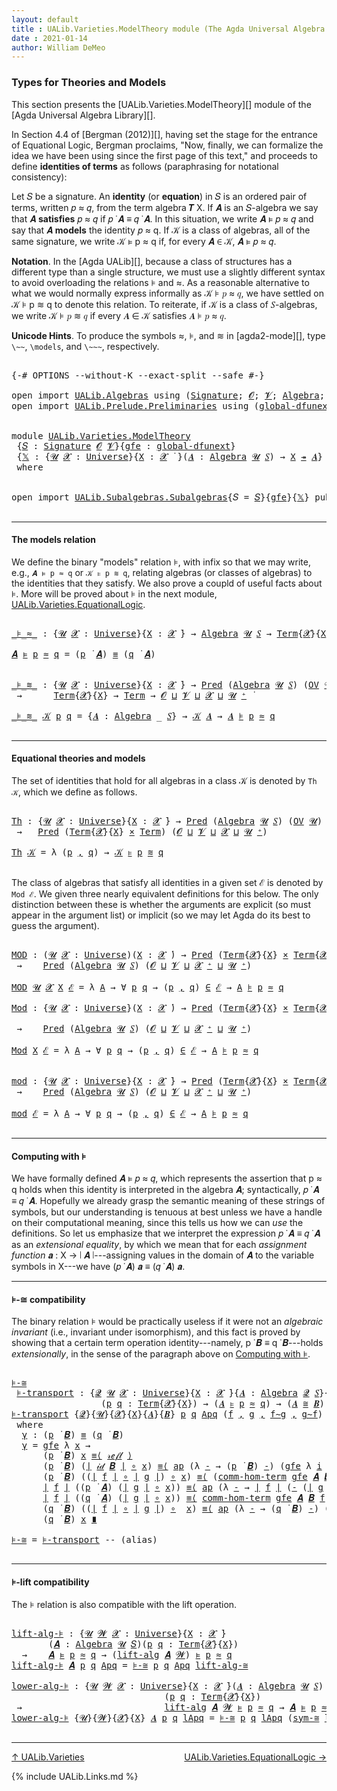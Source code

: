 ```yaml
---
layout: default
title : UALib.Varieties.ModelTheory module (The Agda Universal Algebra Library)
date : 2021-01-14
author: William DeMeo
---
```


### <a id="types-for-theories-and-models">Types for Theories and Models</a>

This section presents the [UALib.Varieties.ModelTheory][] module of the [Agda Universal Algebra Library][].

In Section 4.4 of [Bergman (2012)][], having set the stage for the entrance of Equational Logic, Bergman proclaims,  "Now, finally, we can formalize the idea we have been using since the first page of this text," and proceeds to define **identities of terms** as follows (paraphrasing for notational consistency):

  Let 𝑆 be a signature. An **identity** (or **equation**) in 𝑆 is an ordered pair of terms, written 𝑝 ≈ 𝑞,
  from the term algebra 𝑻 X. If 𝑨 is an 𝑆-algebra we say that 𝑨 **satisfies** 𝑝 ≈ 𝑞 if 𝑝 ̇ 𝑨 ≡ 𝑞 ̇ 𝑨.
  In this situation, we write 𝑨 ⊧ 𝑝 ≈ 𝑞 and say that 𝑨 **models** the identity 𝑝 ≈ q. If 𝒦 is a class of
  algebras, all of the same signature, we write 𝒦 ⊧ p ≈ q if, for every 𝑨 ∈ 𝒦, 𝑨 ⊧ 𝑝 ≈ 𝑞.

**Notation**. In the [Agda UALib][], because a class of structures has a different type than a single structure, we must use a slightly different syntax to avoid overloading the relations ⊧ and ≈. As a reasonable alternative to what we would normally express informally as 𝒦 ⊧ 𝑝 ≈ 𝑞, we have settled on 𝒦 ⊧ p ≋ q to denote this relation.  To reiterate, if 𝒦 is a class of 𝑆-algebras, we write 𝒦 ⊧ 𝑝 ≋ 𝑞 if every 𝑨 ∈ 𝒦 satisfies 𝑨 ⊧ 𝑝 ≈ 𝑞.

**Unicode Hints**. To produce the symbols ≈, ⊧, and ≋ in [agda2-mode][], type `\~~`, `\models`, and `\~~~`, respectively.

<pre class="Agda">

<a id="1629" class="Symbol">{-#</a> <a id="1633" class="Keyword">OPTIONS</a> <a id="1641" class="Pragma">--without-K</a> <a id="1653" class="Pragma">--exact-split</a> <a id="1667" class="Pragma">--safe</a> <a id="1674" class="Symbol">#-}</a>

<a id="1679" class="Keyword">open</a> <a id="1684" class="Keyword">import</a> <a id="1691" href="UALib.Algebras.html" class="Module">UALib.Algebras</a> <a id="1706" class="Keyword">using</a> <a id="1712" class="Symbol">(</a><a id="1713" href="UALib.Algebras.Signatures.html#1452" class="Function">Signature</a><a id="1722" class="Symbol">;</a> <a id="1724" href="universes.html#613" class="Generalizable">𝓞</a><a id="1725" class="Symbol">;</a> <a id="1727" href="universes.html#617" class="Generalizable">𝓥</a><a id="1728" class="Symbol">;</a> <a id="1730" href="UALib.Algebras.Algebras.html#811" class="Function">Algebra</a><a id="1737" class="Symbol">;</a> <a id="1739" href="UALib.Algebras.Algebras.html#3925" class="Function Operator">_↠_</a><a id="1742" class="Symbol">)</a>
<a id="1744" class="Keyword">open</a> <a id="1749" class="Keyword">import</a> <a id="1756" href="UALib.Prelude.Preliminaries.html" class="Module">UALib.Prelude.Preliminaries</a> <a id="1784" class="Keyword">using</a> <a id="1790" class="Symbol">(</a><a id="1791" href="MGS-Subsingleton-Theorems.html#3468" class="Function">global-dfunext</a><a id="1805" class="Symbol">;</a> <a id="1807" href="universes.html#551" class="Postulate">Universe</a><a id="1815" class="Symbol">;</a> <a id="1817" href="universes.html#758" class="Function Operator">_̇</a><a id="1819" class="Symbol">)</a>


<a id="1823" class="Keyword">module</a> <a id="1830" href="UALib.Varieties.ModelTheory.html" class="Module">UALib.Varieties.ModelTheory</a>
 <a id="1859" class="Symbol">{</a><a id="1860" href="UALib.Varieties.ModelTheory.html#1860" class="Bound">𝑆</a> <a id="1862" class="Symbol">:</a> <a id="1864" href="UALib.Algebras.Signatures.html#1452" class="Function">Signature</a> <a id="1874" href="universes.html#613" class="Generalizable">𝓞</a> <a id="1876" href="universes.html#617" class="Generalizable">𝓥</a><a id="1877" class="Symbol">}{</a><a id="1879" href="UALib.Varieties.ModelTheory.html#1879" class="Bound">gfe</a> <a id="1883" class="Symbol">:</a> <a id="1885" href="MGS-Subsingleton-Theorems.html#3468" class="Function">global-dfunext</a><a id="1899" class="Symbol">}</a>
 <a id="1902" class="Symbol">{</a><a id="1903" href="UALib.Varieties.ModelTheory.html#1903" class="Bound">𝕏</a> <a id="1905" class="Symbol">:</a> <a id="1907" class="Symbol">{</a><a id="1908" href="UALib.Varieties.ModelTheory.html#1908" class="Bound">𝓤</a> <a id="1910" href="UALib.Varieties.ModelTheory.html#1910" class="Bound">𝓧</a> <a id="1912" class="Symbol">:</a> <a id="1914" href="universes.html#551" class="Postulate">Universe</a><a id="1922" class="Symbol">}{</a><a id="1924" href="UALib.Varieties.ModelTheory.html#1924" class="Bound">X</a> <a id="1926" class="Symbol">:</a> <a id="1928" href="UALib.Varieties.ModelTheory.html#1910" class="Bound">𝓧</a> <a id="1930" href="universes.html#758" class="Function Operator">̇</a> <a id="1932" class="Symbol">}(</a><a id="1934" href="UALib.Varieties.ModelTheory.html#1934" class="Bound">𝑨</a> <a id="1936" class="Symbol">:</a> <a id="1938" href="UALib.Algebras.Algebras.html#811" class="Function">Algebra</a> <a id="1946" href="UALib.Varieties.ModelTheory.html#1908" class="Bound">𝓤</a> <a id="1948" href="UALib.Varieties.ModelTheory.html#1860" class="Bound">𝑆</a><a id="1949" class="Symbol">)</a> <a id="1951" class="Symbol">→</a> <a id="1953" href="UALib.Varieties.ModelTheory.html#1924" class="Bound">X</a> <a id="1955" href="UALib.Algebras.Algebras.html#3925" class="Function Operator">↠</a> <a id="1957" href="UALib.Varieties.ModelTheory.html#1934" class="Bound">𝑨</a><a id="1958" class="Symbol">}</a>
 <a id="1961" class="Keyword">where</a>


<a id="1969" class="Keyword">open</a> <a id="1974" class="Keyword">import</a> <a id="1981" href="UALib.Subalgebras.Subalgebras.html" class="Module">UALib.Subalgebras.Subalgebras</a><a id="2010" class="Symbol">{</a><a id="2011" class="Argument">𝑆</a> <a id="2013" class="Symbol">=</a> <a id="2015" href="UALib.Varieties.ModelTheory.html#1860" class="Bound">𝑆</a><a id="2016" class="Symbol">}{</a><a id="2018" href="UALib.Varieties.ModelTheory.html#1879" class="Bound">gfe</a><a id="2021" class="Symbol">}{</a><a id="2023" href="UALib.Varieties.ModelTheory.html#1903" class="Bound">𝕏</a><a id="2024" class="Symbol">}</a> <a id="2026" class="Keyword">public</a>

</pre>

---------------------------------------

#### <a id="the-models-relation">The models relation</a>

We define the binary "models" relation ⊧, with infix so that we may write, e.g., `𝑨 ⊧ p ≈ q` or `𝒦 ⊧ p ≋ q`, relating algebras (or classes of algebras) to the identities that they satisfy. We also prove a coupld of useful facts about ⊧.  More will be proved about ⊧ in the next module, [UALib.Varieties.EquationalLogic](UALib.Varieties.EquationalLogic.html).

<pre class="Agda">

<a id="_⊧_≈_"></a><a id="2519" href="UALib.Varieties.ModelTheory.html#2519" class="Function Operator">_⊧_≈_</a> <a id="2525" class="Symbol">:</a> <a id="2527" class="Symbol">{</a><a id="2528" href="UALib.Varieties.ModelTheory.html#2528" class="Bound">𝓤</a> <a id="2530" href="UALib.Varieties.ModelTheory.html#2530" class="Bound">𝓧</a> <a id="2532" class="Symbol">:</a> <a id="2534" href="universes.html#551" class="Postulate">Universe</a><a id="2542" class="Symbol">}{</a><a id="2544" href="UALib.Varieties.ModelTheory.html#2544" class="Bound">X</a> <a id="2546" class="Symbol">:</a> <a id="2548" href="UALib.Varieties.ModelTheory.html#2530" class="Bound">𝓧</a> <a id="2550" href="universes.html#758" class="Function Operator">̇</a><a id="2551" class="Symbol">}</a> <a id="2553" class="Symbol">→</a> <a id="2555" href="UALib.Algebras.Algebras.html#811" class="Function">Algebra</a> <a id="2563" href="UALib.Varieties.ModelTheory.html#2528" class="Bound">𝓤</a> <a id="2565" href="UALib.Varieties.ModelTheory.html#1860" class="Bound">𝑆</a> <a id="2567" class="Symbol">→</a> <a id="2569" href="UALib.Terms.Basic.html#1041" class="Datatype">Term</a><a id="2573" class="Symbol">{</a><a id="2574" href="UALib.Varieties.ModelTheory.html#2530" class="Bound">𝓧</a><a id="2575" class="Symbol">}{</a><a id="2577" href="UALib.Varieties.ModelTheory.html#2544" class="Bound">X</a><a id="2578" class="Symbol">}</a> <a id="2580" class="Symbol">→</a> <a id="2582" href="UALib.Terms.Basic.html#1041" class="Datatype">Term</a> <a id="2587" class="Symbol">→</a> <a id="2589" href="UALib.Varieties.ModelTheory.html#2528" class="Bound">𝓤</a> <a id="2591" href="Agda.Primitive.html#636" class="Function Operator">⊔</a> <a id="2593" href="UALib.Varieties.ModelTheory.html#2530" class="Bound">𝓧</a> <a id="2595" href="universes.html#758" class="Function Operator">̇</a>

<a id="2598" href="UALib.Varieties.ModelTheory.html#2598" class="Bound">𝑨</a> <a id="2600" href="UALib.Varieties.ModelTheory.html#2519" class="Function Operator">⊧</a> <a id="2602" href="UALib.Varieties.ModelTheory.html#2602" class="Bound">p</a> <a id="2604" href="UALib.Varieties.ModelTheory.html#2519" class="Function Operator">≈</a> <a id="2606" href="UALib.Varieties.ModelTheory.html#2606" class="Bound">q</a> <a id="2608" class="Symbol">=</a> <a id="2610" class="Symbol">(</a><a id="2611" href="UALib.Varieties.ModelTheory.html#2602" class="Bound">p</a> <a id="2613" href="UALib.Terms.Operations.html#1383" class="Function Operator">̇</a> <a id="2615" href="UALib.Varieties.ModelTheory.html#2598" class="Bound">𝑨</a><a id="2616" class="Symbol">)</a> <a id="2618" href="UALib.Prelude.Preliminaries.html#5654" class="Datatype Operator">≡</a> <a id="2620" class="Symbol">(</a><a id="2621" href="UALib.Varieties.ModelTheory.html#2606" class="Bound">q</a> <a id="2623" href="UALib.Terms.Operations.html#1383" class="Function Operator">̇</a> <a id="2625" href="UALib.Varieties.ModelTheory.html#2598" class="Bound">𝑨</a><a id="2626" class="Symbol">)</a>


<a id="_⊧_≋_"></a><a id="2630" href="UALib.Varieties.ModelTheory.html#2630" class="Function Operator">_⊧_≋_</a> <a id="2636" class="Symbol">:</a> <a id="2638" class="Symbol">{</a><a id="2639" href="UALib.Varieties.ModelTheory.html#2639" class="Bound">𝓤</a> <a id="2641" href="UALib.Varieties.ModelTheory.html#2641" class="Bound">𝓧</a> <a id="2643" class="Symbol">:</a> <a id="2645" href="universes.html#551" class="Postulate">Universe</a><a id="2653" class="Symbol">}{</a><a id="2655" href="UALib.Varieties.ModelTheory.html#2655" class="Bound">X</a> <a id="2657" class="Symbol">:</a> <a id="2659" href="UALib.Varieties.ModelTheory.html#2641" class="Bound">𝓧</a> <a id="2661" href="universes.html#758" class="Function Operator">̇</a><a id="2662" class="Symbol">}</a> <a id="2664" class="Symbol">→</a> <a id="2666" href="UALib.Relations.Unary.html#1066" class="Function">Pred</a> <a id="2671" class="Symbol">(</a><a id="2672" href="UALib.Algebras.Algebras.html#811" class="Function">Algebra</a> <a id="2680" href="UALib.Varieties.ModelTheory.html#2639" class="Bound">𝓤</a> <a id="2682" href="UALib.Varieties.ModelTheory.html#1860" class="Bound">𝑆</a><a id="2683" class="Symbol">)</a> <a id="2685" class="Symbol">(</a><a id="2686" href="UALib.Subalgebras.Subalgebras.html#2273" class="Function">OV</a> <a id="2689" href="UALib.Varieties.ModelTheory.html#2639" class="Bound">𝓤</a><a id="2690" class="Symbol">)</a>
 <a id="2693" class="Symbol">→</a>      <a id="2700" href="UALib.Terms.Basic.html#1041" class="Datatype">Term</a><a id="2704" class="Symbol">{</a><a id="2705" href="UALib.Varieties.ModelTheory.html#2641" class="Bound">𝓧</a><a id="2706" class="Symbol">}{</a><a id="2708" href="UALib.Varieties.ModelTheory.html#2655" class="Bound">X</a><a id="2709" class="Symbol">}</a> <a id="2711" class="Symbol">→</a> <a id="2713" href="UALib.Terms.Basic.html#1041" class="Datatype">Term</a> <a id="2718" class="Symbol">→</a> <a id="2720" href="UALib.Varieties.ModelTheory.html#1874" class="Bound">𝓞</a> <a id="2722" href="Agda.Primitive.html#636" class="Function Operator">⊔</a> <a id="2724" href="UALib.Varieties.ModelTheory.html#1876" class="Bound">𝓥</a> <a id="2726" href="Agda.Primitive.html#636" class="Function Operator">⊔</a> <a id="2728" href="UALib.Varieties.ModelTheory.html#2641" class="Bound">𝓧</a> <a id="2730" href="Agda.Primitive.html#636" class="Function Operator">⊔</a> <a id="2732" href="UALib.Varieties.ModelTheory.html#2639" class="Bound">𝓤</a> <a id="2734" href="universes.html#527" class="Function Operator">⁺</a> <a id="2736" href="universes.html#758" class="Function Operator">̇</a>

<a id="2739" href="UALib.Varieties.ModelTheory.html#2630" class="Function Operator">_⊧_≋_</a> <a id="2745" href="UALib.Varieties.ModelTheory.html#2745" class="Bound">𝒦</a> <a id="2747" href="UALib.Varieties.ModelTheory.html#2747" class="Bound">p</a> <a id="2749" href="UALib.Varieties.ModelTheory.html#2749" class="Bound">q</a> <a id="2751" class="Symbol">=</a> <a id="2753" class="Symbol">{</a><a id="2754" href="UALib.Varieties.ModelTheory.html#2754" class="Bound">𝑨</a> <a id="2756" class="Symbol">:</a> <a id="2758" href="UALib.Algebras.Algebras.html#811" class="Function">Algebra</a> <a id="2766" class="Symbol">_</a> <a id="2768" href="UALib.Varieties.ModelTheory.html#1860" class="Bound">𝑆</a><a id="2769" class="Symbol">}</a> <a id="2771" class="Symbol">→</a> <a id="2773" href="UALib.Varieties.ModelTheory.html#2745" class="Bound">𝒦</a> <a id="2775" href="UALib.Varieties.ModelTheory.html#2754" class="Bound">𝑨</a> <a id="2777" class="Symbol">→</a> <a id="2779" href="UALib.Varieties.ModelTheory.html#2754" class="Bound">𝑨</a> <a id="2781" href="UALib.Varieties.ModelTheory.html#2519" class="Function Operator">⊧</a> <a id="2783" href="UALib.Varieties.ModelTheory.html#2747" class="Bound">p</a> <a id="2785" href="UALib.Varieties.ModelTheory.html#2519" class="Function Operator">≈</a> <a id="2787" href="UALib.Varieties.ModelTheory.html#2749" class="Bound">q</a>

</pre>

-------------------------------------------

#### <a id="equational-theories-and-classes">Equational theories and models</a>

The set of identities that hold for all algebras in a class 𝒦 is denoted by `Th 𝒦`, which we define as follows.

<pre class="Agda">

<a id="Th"></a><a id="3055" href="UALib.Varieties.ModelTheory.html#3055" class="Function">Th</a> <a id="3058" class="Symbol">:</a> <a id="3060" class="Symbol">{</a><a id="3061" href="UALib.Varieties.ModelTheory.html#3061" class="Bound">𝓤</a> <a id="3063" href="UALib.Varieties.ModelTheory.html#3063" class="Bound">𝓧</a> <a id="3065" class="Symbol">:</a> <a id="3067" href="universes.html#551" class="Postulate">Universe</a><a id="3075" class="Symbol">}{</a><a id="3077" href="UALib.Varieties.ModelTheory.html#3077" class="Bound">X</a> <a id="3079" class="Symbol">:</a> <a id="3081" href="UALib.Varieties.ModelTheory.html#3063" class="Bound">𝓧</a> <a id="3083" href="universes.html#758" class="Function Operator">̇</a><a id="3084" class="Symbol">}</a> <a id="3086" class="Symbol">→</a> <a id="3088" href="UALib.Relations.Unary.html#1066" class="Function">Pred</a> <a id="3093" class="Symbol">(</a><a id="3094" href="UALib.Algebras.Algebras.html#811" class="Function">Algebra</a> <a id="3102" href="UALib.Varieties.ModelTheory.html#3061" class="Bound">𝓤</a> <a id="3104" href="UALib.Varieties.ModelTheory.html#1860" class="Bound">𝑆</a><a id="3105" class="Symbol">)</a> <a id="3107" class="Symbol">(</a><a id="3108" href="UALib.Subalgebras.Subalgebras.html#2273" class="Function">OV</a> <a id="3111" href="UALib.Varieties.ModelTheory.html#3061" class="Bound">𝓤</a><a id="3112" class="Symbol">)</a>
 <a id="3115" class="Symbol">→</a>   <a id="3119" href="UALib.Relations.Unary.html#1066" class="Function">Pred</a> <a id="3124" class="Symbol">(</a><a id="3125" href="UALib.Terms.Basic.html#1041" class="Datatype">Term</a><a id="3129" class="Symbol">{</a><a id="3130" href="UALib.Varieties.ModelTheory.html#3063" class="Bound">𝓧</a><a id="3131" class="Symbol">}{</a><a id="3133" href="UALib.Varieties.ModelTheory.html#3077" class="Bound">X</a><a id="3134" class="Symbol">}</a> <a id="3136" href="MGS-MLTT.html#3515" class="Function Operator">×</a> <a id="3138" href="UALib.Terms.Basic.html#1041" class="Datatype">Term</a><a id="3142" class="Symbol">)</a> <a id="3144" class="Symbol">(</a><a id="3145" href="UALib.Varieties.ModelTheory.html#1874" class="Bound">𝓞</a> <a id="3147" href="Agda.Primitive.html#636" class="Function Operator">⊔</a> <a id="3149" href="UALib.Varieties.ModelTheory.html#1876" class="Bound">𝓥</a> <a id="3151" href="Agda.Primitive.html#636" class="Function Operator">⊔</a> <a id="3153" href="UALib.Varieties.ModelTheory.html#3063" class="Bound">𝓧</a> <a id="3155" href="Agda.Primitive.html#636" class="Function Operator">⊔</a> <a id="3157" href="UALib.Varieties.ModelTheory.html#3061" class="Bound">𝓤</a> <a id="3159" href="universes.html#527" class="Function Operator">⁺</a><a id="3160" class="Symbol">)</a>

<a id="3163" href="UALib.Varieties.ModelTheory.html#3055" class="Function">Th</a> <a id="3166" href="UALib.Varieties.ModelTheory.html#3166" class="Bound">𝒦</a> <a id="3168" class="Symbol">=</a> <a id="3170" class="Symbol">λ</a> <a id="3172" class="Symbol">(</a><a id="3173" href="UALib.Varieties.ModelTheory.html#3173" class="Bound">p</a> <a id="3175" href="UALib.Prelude.Preliminaries.html#5763" class="InductiveConstructor Operator">,</a> <a id="3177" href="UALib.Varieties.ModelTheory.html#3177" class="Bound">q</a><a id="3178" class="Symbol">)</a> <a id="3180" class="Symbol">→</a> <a id="3182" href="UALib.Varieties.ModelTheory.html#3166" class="Bound">𝒦</a> <a id="3184" href="UALib.Varieties.ModelTheory.html#2630" class="Function Operator">⊧</a> <a id="3186" href="UALib.Varieties.ModelTheory.html#3173" class="Bound">p</a> <a id="3188" href="UALib.Varieties.ModelTheory.html#2630" class="Function Operator">≋</a> <a id="3190" href="UALib.Varieties.ModelTheory.html#3177" class="Bound">q</a>

</pre>

The class of algebras that satisfy all identities in a given set ℰ is denoted by `Mod ℰ`.  We given three nearly equivalent definitions for this below.  The only distinction between these is whether the arguments are explicit (so must appear in the argument list) or implicit (so we may let Agda do its best to guess the argument).

<pre class="Agda">

<a id="MOD"></a><a id="3552" href="UALib.Varieties.ModelTheory.html#3552" class="Function">MOD</a> <a id="3556" class="Symbol">:</a> <a id="3558" class="Symbol">(</a><a id="3559" href="UALib.Varieties.ModelTheory.html#3559" class="Bound">𝓤</a> <a id="3561" href="UALib.Varieties.ModelTheory.html#3561" class="Bound">𝓧</a> <a id="3563" class="Symbol">:</a> <a id="3565" href="universes.html#551" class="Postulate">Universe</a><a id="3573" class="Symbol">)(</a><a id="3575" href="UALib.Varieties.ModelTheory.html#3575" class="Bound">X</a> <a id="3577" class="Symbol">:</a> <a id="3579" href="UALib.Varieties.ModelTheory.html#3561" class="Bound">𝓧</a> <a id="3581" href="universes.html#758" class="Function Operator">̇</a><a id="3582" class="Symbol">)</a> <a id="3584" class="Symbol">→</a> <a id="3586" href="UALib.Relations.Unary.html#1066" class="Function">Pred</a> <a id="3591" class="Symbol">(</a><a id="3592" href="UALib.Terms.Basic.html#1041" class="Datatype">Term</a><a id="3596" class="Symbol">{</a><a id="3597" href="UALib.Varieties.ModelTheory.html#3561" class="Bound">𝓧</a><a id="3598" class="Symbol">}{</a><a id="3600" href="UALib.Varieties.ModelTheory.html#3575" class="Bound">X</a><a id="3601" class="Symbol">}</a> <a id="3603" href="MGS-MLTT.html#3515" class="Function Operator">×</a> <a id="3605" href="UALib.Terms.Basic.html#1041" class="Datatype">Term</a><a id="3609" class="Symbol">{</a><a id="3610" href="UALib.Varieties.ModelTheory.html#3561" class="Bound">𝓧</a><a id="3611" class="Symbol">}{</a><a id="3613" href="UALib.Varieties.ModelTheory.html#3575" class="Bound">X</a><a id="3614" class="Symbol">})</a> <a id="3617" class="Symbol">(</a><a id="3618" href="UALib.Varieties.ModelTheory.html#1874" class="Bound">𝓞</a> <a id="3620" href="Agda.Primitive.html#636" class="Function Operator">⊔</a> <a id="3622" href="UALib.Varieties.ModelTheory.html#1876" class="Bound">𝓥</a> <a id="3624" href="Agda.Primitive.html#636" class="Function Operator">⊔</a> <a id="3626" href="UALib.Varieties.ModelTheory.html#3561" class="Bound">𝓧</a> <a id="3628" href="Agda.Primitive.html#636" class="Function Operator">⊔</a> <a id="3630" href="UALib.Varieties.ModelTheory.html#3559" class="Bound">𝓤</a> <a id="3632" href="universes.html#527" class="Function Operator">⁺</a><a id="3633" class="Symbol">)</a>
 <a id="3636" class="Symbol">→</a>    <a id="3641" href="UALib.Relations.Unary.html#1066" class="Function">Pred</a> <a id="3646" class="Symbol">(</a><a id="3647" href="UALib.Algebras.Algebras.html#811" class="Function">Algebra</a> <a id="3655" href="UALib.Varieties.ModelTheory.html#3559" class="Bound">𝓤</a> <a id="3657" href="UALib.Varieties.ModelTheory.html#1860" class="Bound">𝑆</a><a id="3658" class="Symbol">)</a> <a id="3660" class="Symbol">(</a><a id="3661" href="UALib.Varieties.ModelTheory.html#1874" class="Bound">𝓞</a> <a id="3663" href="Agda.Primitive.html#636" class="Function Operator">⊔</a> <a id="3665" href="UALib.Varieties.ModelTheory.html#1876" class="Bound">𝓥</a> <a id="3667" href="Agda.Primitive.html#636" class="Function Operator">⊔</a> <a id="3669" href="UALib.Varieties.ModelTheory.html#3561" class="Bound">𝓧</a> <a id="3671" href="universes.html#527" class="Function Operator">⁺</a> <a id="3673" href="Agda.Primitive.html#636" class="Function Operator">⊔</a> <a id="3675" href="UALib.Varieties.ModelTheory.html#3559" class="Bound">𝓤</a> <a id="3677" href="universes.html#527" class="Function Operator">⁺</a><a id="3678" class="Symbol">)</a>

<a id="3681" href="UALib.Varieties.ModelTheory.html#3552" class="Function">MOD</a> <a id="3685" href="UALib.Varieties.ModelTheory.html#3685" class="Bound">𝓤</a> <a id="3687" href="UALib.Varieties.ModelTheory.html#3687" class="Bound">𝓧</a> <a id="3689" href="UALib.Varieties.ModelTheory.html#3689" class="Bound">X</a> <a id="3691" href="UALib.Varieties.ModelTheory.html#3691" class="Bound">ℰ</a> <a id="3693" class="Symbol">=</a> <a id="3695" class="Symbol">λ</a> <a id="3697" href="UALib.Varieties.ModelTheory.html#3697" class="Bound">A</a> <a id="3699" class="Symbol">→</a> <a id="3701" class="Symbol">∀</a> <a id="3703" href="UALib.Varieties.ModelTheory.html#3703" class="Bound">p</a> <a id="3705" href="UALib.Varieties.ModelTheory.html#3705" class="Bound">q</a> <a id="3707" class="Symbol">→</a> <a id="3709" class="Symbol">(</a><a id="3710" href="UALib.Varieties.ModelTheory.html#3703" class="Bound">p</a> <a id="3712" href="UALib.Prelude.Preliminaries.html#5763" class="InductiveConstructor Operator">,</a> <a id="3714" href="UALib.Varieties.ModelTheory.html#3705" class="Bound">q</a><a id="3715" class="Symbol">)</a> <a id="3717" href="UALib.Relations.Unary.html#2667" class="Function Operator">∈</a> <a id="3719" href="UALib.Varieties.ModelTheory.html#3691" class="Bound">ℰ</a> <a id="3721" class="Symbol">→</a> <a id="3723" href="UALib.Varieties.ModelTheory.html#3697" class="Bound">A</a> <a id="3725" href="UALib.Varieties.ModelTheory.html#2519" class="Function Operator">⊧</a> <a id="3727" href="UALib.Varieties.ModelTheory.html#3703" class="Bound">p</a> <a id="3729" href="UALib.Varieties.ModelTheory.html#2519" class="Function Operator">≈</a> <a id="3731" href="UALib.Varieties.ModelTheory.html#3705" class="Bound">q</a>

<a id="Mod"></a><a id="3734" href="UALib.Varieties.ModelTheory.html#3734" class="Function">Mod</a> <a id="3738" class="Symbol">:</a> <a id="3740" class="Symbol">{</a><a id="3741" href="UALib.Varieties.ModelTheory.html#3741" class="Bound">𝓤</a> <a id="3743" href="UALib.Varieties.ModelTheory.html#3743" class="Bound">𝓧</a> <a id="3745" class="Symbol">:</a> <a id="3747" href="universes.html#551" class="Postulate">Universe</a><a id="3755" class="Symbol">}(</a><a id="3757" href="UALib.Varieties.ModelTheory.html#3757" class="Bound">X</a> <a id="3759" class="Symbol">:</a> <a id="3761" href="UALib.Varieties.ModelTheory.html#3743" class="Bound">𝓧</a> <a id="3763" href="universes.html#758" class="Function Operator">̇</a><a id="3764" class="Symbol">)</a> <a id="3766" class="Symbol">→</a> <a id="3768" href="UALib.Relations.Unary.html#1066" class="Function">Pred</a> <a id="3773" class="Symbol">(</a><a id="3774" href="UALib.Terms.Basic.html#1041" class="Datatype">Term</a><a id="3778" class="Symbol">{</a><a id="3779" href="UALib.Varieties.ModelTheory.html#3743" class="Bound">𝓧</a><a id="3780" class="Symbol">}{</a><a id="3782" href="UALib.Varieties.ModelTheory.html#3757" class="Bound">X</a><a id="3783" class="Symbol">}</a> <a id="3785" href="MGS-MLTT.html#3515" class="Function Operator">×</a> <a id="3787" href="UALib.Terms.Basic.html#1041" class="Datatype">Term</a><a id="3791" class="Symbol">{</a><a id="3792" href="UALib.Varieties.ModelTheory.html#3743" class="Bound">𝓧</a><a id="3793" class="Symbol">}{</a><a id="3795" href="UALib.Varieties.ModelTheory.html#3757" class="Bound">X</a><a id="3796" class="Symbol">})</a> <a id="3799" class="Symbol">(</a><a id="3800" href="UALib.Varieties.ModelTheory.html#1874" class="Bound">𝓞</a> <a id="3802" href="Agda.Primitive.html#636" class="Function Operator">⊔</a> <a id="3804" href="UALib.Varieties.ModelTheory.html#1876" class="Bound">𝓥</a> <a id="3806" href="Agda.Primitive.html#636" class="Function Operator">⊔</a> <a id="3808" href="UALib.Varieties.ModelTheory.html#3743" class="Bound">𝓧</a> <a id="3810" href="Agda.Primitive.html#636" class="Function Operator">⊔</a> <a id="3812" href="UALib.Varieties.ModelTheory.html#3741" class="Bound">𝓤</a> <a id="3814" href="universes.html#527" class="Function Operator">⁺</a><a id="3815" class="Symbol">)</a>

 <a id="3819" class="Symbol">→</a>    <a id="3824" href="UALib.Relations.Unary.html#1066" class="Function">Pred</a> <a id="3829" class="Symbol">(</a><a id="3830" href="UALib.Algebras.Algebras.html#811" class="Function">Algebra</a> <a id="3838" href="UALib.Varieties.ModelTheory.html#3741" class="Bound">𝓤</a> <a id="3840" href="UALib.Varieties.ModelTheory.html#1860" class="Bound">𝑆</a><a id="3841" class="Symbol">)</a> <a id="3843" class="Symbol">(</a><a id="3844" href="UALib.Varieties.ModelTheory.html#1874" class="Bound">𝓞</a> <a id="3846" href="Agda.Primitive.html#636" class="Function Operator">⊔</a> <a id="3848" href="UALib.Varieties.ModelTheory.html#1876" class="Bound">𝓥</a> <a id="3850" href="Agda.Primitive.html#636" class="Function Operator">⊔</a> <a id="3852" href="UALib.Varieties.ModelTheory.html#3743" class="Bound">𝓧</a> <a id="3854" href="universes.html#527" class="Function Operator">⁺</a> <a id="3856" href="Agda.Primitive.html#636" class="Function Operator">⊔</a> <a id="3858" href="UALib.Varieties.ModelTheory.html#3741" class="Bound">𝓤</a> <a id="3860" href="universes.html#527" class="Function Operator">⁺</a><a id="3861" class="Symbol">)</a>

<a id="3864" href="UALib.Varieties.ModelTheory.html#3734" class="Function">Mod</a> <a id="3868" href="UALib.Varieties.ModelTheory.html#3868" class="Bound">X</a> <a id="3870" href="UALib.Varieties.ModelTheory.html#3870" class="Bound">ℰ</a> <a id="3872" class="Symbol">=</a> <a id="3874" class="Symbol">λ</a> <a id="3876" href="UALib.Varieties.ModelTheory.html#3876" class="Bound">A</a> <a id="3878" class="Symbol">→</a> <a id="3880" class="Symbol">∀</a> <a id="3882" href="UALib.Varieties.ModelTheory.html#3882" class="Bound">p</a> <a id="3884" href="UALib.Varieties.ModelTheory.html#3884" class="Bound">q</a> <a id="3886" class="Symbol">→</a> <a id="3888" class="Symbol">(</a><a id="3889" href="UALib.Varieties.ModelTheory.html#3882" class="Bound">p</a> <a id="3891" href="UALib.Prelude.Preliminaries.html#5763" class="InductiveConstructor Operator">,</a> <a id="3893" href="UALib.Varieties.ModelTheory.html#3884" class="Bound">q</a><a id="3894" class="Symbol">)</a> <a id="3896" href="UALib.Relations.Unary.html#2667" class="Function Operator">∈</a> <a id="3898" href="UALib.Varieties.ModelTheory.html#3870" class="Bound">ℰ</a> <a id="3900" class="Symbol">→</a> <a id="3902" href="UALib.Varieties.ModelTheory.html#3876" class="Bound">A</a> <a id="3904" href="UALib.Varieties.ModelTheory.html#2519" class="Function Operator">⊧</a> <a id="3906" href="UALib.Varieties.ModelTheory.html#3882" class="Bound">p</a> <a id="3908" href="UALib.Varieties.ModelTheory.html#2519" class="Function Operator">≈</a> <a id="3910" href="UALib.Varieties.ModelTheory.html#3884" class="Bound">q</a>


<a id="mod"></a><a id="3914" href="UALib.Varieties.ModelTheory.html#3914" class="Function">mod</a> <a id="3918" class="Symbol">:</a> <a id="3920" class="Symbol">{</a><a id="3921" href="UALib.Varieties.ModelTheory.html#3921" class="Bound">𝓤</a> <a id="3923" href="UALib.Varieties.ModelTheory.html#3923" class="Bound">𝓧</a> <a id="3925" class="Symbol">:</a> <a id="3927" href="universes.html#551" class="Postulate">Universe</a><a id="3935" class="Symbol">}{</a><a id="3937" href="UALib.Varieties.ModelTheory.html#3937" class="Bound">X</a> <a id="3939" class="Symbol">:</a> <a id="3941" href="UALib.Varieties.ModelTheory.html#3923" class="Bound">𝓧</a> <a id="3943" href="universes.html#758" class="Function Operator">̇</a><a id="3944" class="Symbol">}</a> <a id="3946" class="Symbol">→</a> <a id="3948" href="UALib.Relations.Unary.html#1066" class="Function">Pred</a> <a id="3953" class="Symbol">(</a><a id="3954" href="UALib.Terms.Basic.html#1041" class="Datatype">Term</a><a id="3958" class="Symbol">{</a><a id="3959" href="UALib.Varieties.ModelTheory.html#3923" class="Bound">𝓧</a><a id="3960" class="Symbol">}{</a><a id="3962" href="UALib.Varieties.ModelTheory.html#3937" class="Bound">X</a><a id="3963" class="Symbol">}</a> <a id="3965" href="MGS-MLTT.html#3515" class="Function Operator">×</a> <a id="3967" href="UALib.Terms.Basic.html#1041" class="Datatype">Term</a><a id="3971" class="Symbol">{</a><a id="3972" href="UALib.Varieties.ModelTheory.html#3923" class="Bound">𝓧</a><a id="3973" class="Symbol">}{</a><a id="3975" href="UALib.Varieties.ModelTheory.html#3937" class="Bound">X</a><a id="3976" class="Symbol">})</a> <a id="3979" class="Symbol">(</a><a id="3980" href="UALib.Varieties.ModelTheory.html#1874" class="Bound">𝓞</a> <a id="3982" href="Agda.Primitive.html#636" class="Function Operator">⊔</a> <a id="3984" href="UALib.Varieties.ModelTheory.html#1876" class="Bound">𝓥</a> <a id="3986" href="Agda.Primitive.html#636" class="Function Operator">⊔</a> <a id="3988" href="UALib.Varieties.ModelTheory.html#3923" class="Bound">𝓧</a> <a id="3990" href="Agda.Primitive.html#636" class="Function Operator">⊔</a> <a id="3992" href="UALib.Varieties.ModelTheory.html#3921" class="Bound">𝓤</a> <a id="3994" href="universes.html#527" class="Function Operator">⁺</a><a id="3995" class="Symbol">)</a>
 <a id="3998" class="Symbol">→</a>    <a id="4003" href="UALib.Relations.Unary.html#1066" class="Function">Pred</a> <a id="4008" class="Symbol">(</a><a id="4009" href="UALib.Algebras.Algebras.html#811" class="Function">Algebra</a> <a id="4017" href="UALib.Varieties.ModelTheory.html#3921" class="Bound">𝓤</a> <a id="4019" href="UALib.Varieties.ModelTheory.html#1860" class="Bound">𝑆</a><a id="4020" class="Symbol">)</a> <a id="4022" class="Symbol">(</a><a id="4023" href="UALib.Varieties.ModelTheory.html#1874" class="Bound">𝓞</a> <a id="4025" href="Agda.Primitive.html#636" class="Function Operator">⊔</a> <a id="4027" href="UALib.Varieties.ModelTheory.html#1876" class="Bound">𝓥</a> <a id="4029" href="Agda.Primitive.html#636" class="Function Operator">⊔</a> <a id="4031" href="UALib.Varieties.ModelTheory.html#3923" class="Bound">𝓧</a> <a id="4033" href="universes.html#527" class="Function Operator">⁺</a> <a id="4035" href="Agda.Primitive.html#636" class="Function Operator">⊔</a> <a id="4037" href="UALib.Varieties.ModelTheory.html#3921" class="Bound">𝓤</a> <a id="4039" href="universes.html#527" class="Function Operator">⁺</a><a id="4040" class="Symbol">)</a>

<a id="4043" href="UALib.Varieties.ModelTheory.html#3914" class="Function">mod</a> <a id="4047" href="UALib.Varieties.ModelTheory.html#4047" class="Bound">ℰ</a> <a id="4049" class="Symbol">=</a> <a id="4051" class="Symbol">λ</a> <a id="4053" href="UALib.Varieties.ModelTheory.html#4053" class="Bound">A</a> <a id="4055" class="Symbol">→</a> <a id="4057" class="Symbol">∀</a> <a id="4059" href="UALib.Varieties.ModelTheory.html#4059" class="Bound">p</a> <a id="4061" href="UALib.Varieties.ModelTheory.html#4061" class="Bound">q</a> <a id="4063" class="Symbol">→</a> <a id="4065" class="Symbol">(</a><a id="4066" href="UALib.Varieties.ModelTheory.html#4059" class="Bound">p</a> <a id="4068" href="UALib.Prelude.Preliminaries.html#5763" class="InductiveConstructor Operator">,</a> <a id="4070" href="UALib.Varieties.ModelTheory.html#4061" class="Bound">q</a><a id="4071" class="Symbol">)</a> <a id="4073" href="UALib.Relations.Unary.html#2667" class="Function Operator">∈</a> <a id="4075" href="UALib.Varieties.ModelTheory.html#4047" class="Bound">ℰ</a> <a id="4077" class="Symbol">→</a> <a id="4079" href="UALib.Varieties.ModelTheory.html#4053" class="Bound">A</a> <a id="4081" href="UALib.Varieties.ModelTheory.html#2519" class="Function Operator">⊧</a> <a id="4083" href="UALib.Varieties.ModelTheory.html#4059" class="Bound">p</a> <a id="4085" href="UALib.Varieties.ModelTheory.html#2519" class="Function Operator">≈</a> <a id="4087" href="UALib.Varieties.ModelTheory.html#4061" class="Bound">q</a>

</pre>

------------------------------------------

#### <a id="computing-with-⊧">Computing with ⊧</a>

We have formally defined 𝑨 ⊧ 𝑝 ≈ 𝑞, which represents the assertion that p ≈ q holds when this identity is interpreted in the algebra 𝑨; syntactically, 𝑝 ̇ 𝑨 ≡ 𝑞 ̇ 𝑨.  Hopefully we already grasp the semantic meaning of these strings of symbols, but our understanding is tenuous at best unless we have a handle on their computational meaning, since this tells us how we can *use* the definitions. So let us emphasize that we interpret the expression 𝑝 ̇ 𝑨 ≡ 𝑞 ̇ 𝑨 as an *extensional equality*, by which we mean that for each *assignment function* 𝒂 : X → ∣ 𝑨 ∣---assigning values in the domain of 𝑨 to the variable symbols in X---we have (𝑝 ̇ 𝑨) 𝒂 ≡ (𝑞 ̇ 𝑨) 𝒂.

-------------------------------------

#### <a id="⊧-≅ compatibility">⊧-≅ compatibility</a>

The binary relation ⊧ would be practically useless if it were not an *algebraic invariant* (i.e., invariant under isomorphism), and this fact is proved by showing that a certain term operation identity---namely, p ̇ 𝑩 ≡ q ̇ 𝑩---holds *extensionally*, in the sense of the paragraph above on [Computing with ⊧](UALib.Varieties.Modeltheory.html#computing-with-⊧).

<pre class="Agda">

<a id="⊧-≅"></a><a id="5327" href="UALib.Varieties.ModelTheory.html#5327" class="Function">⊧-≅</a>
 <a id="⊧-transport"></a><a id="5332" href="UALib.Varieties.ModelTheory.html#5332" class="Function">⊧-transport</a> <a id="5344" class="Symbol">:</a> <a id="5346" class="Symbol">{</a><a id="5347" href="UALib.Varieties.ModelTheory.html#5347" class="Bound">𝓠</a> <a id="5349" href="UALib.Varieties.ModelTheory.html#5349" class="Bound">𝓤</a> <a id="5351" href="UALib.Varieties.ModelTheory.html#5351" class="Bound">𝓧</a> <a id="5353" class="Symbol">:</a> <a id="5355" href="universes.html#551" class="Postulate">Universe</a><a id="5363" class="Symbol">}{</a><a id="5365" href="UALib.Varieties.ModelTheory.html#5365" class="Bound">X</a> <a id="5367" class="Symbol">:</a> <a id="5369" href="UALib.Varieties.ModelTheory.html#5351" class="Bound">𝓧</a> <a id="5371" href="universes.html#758" class="Function Operator">̇</a><a id="5372" class="Symbol">}{</a><a id="5374" href="UALib.Varieties.ModelTheory.html#5374" class="Bound">𝑨</a> <a id="5376" class="Symbol">:</a> <a id="5378" href="UALib.Algebras.Algebras.html#811" class="Function">Algebra</a> <a id="5386" href="UALib.Varieties.ModelTheory.html#5347" class="Bound">𝓠</a> <a id="5388" href="UALib.Varieties.ModelTheory.html#1860" class="Bound">𝑆</a><a id="5389" class="Symbol">}{</a><a id="5391" href="UALib.Varieties.ModelTheory.html#5391" class="Bound">𝑩</a> <a id="5393" class="Symbol">:</a> <a id="5395" href="UALib.Algebras.Algebras.html#811" class="Function">Algebra</a> <a id="5403" href="UALib.Varieties.ModelTheory.html#5349" class="Bound">𝓤</a> <a id="5405" href="UALib.Varieties.ModelTheory.html#1860" class="Bound">𝑆</a><a id="5406" class="Symbol">}</a>
                 <a id="5425" class="Symbol">(</a><a id="5426" href="UALib.Varieties.ModelTheory.html#5426" class="Bound">p</a> <a id="5428" href="UALib.Varieties.ModelTheory.html#5428" class="Bound">q</a> <a id="5430" class="Symbol">:</a> <a id="5432" href="UALib.Terms.Basic.html#1041" class="Datatype">Term</a><a id="5436" class="Symbol">{</a><a id="5437" href="UALib.Varieties.ModelTheory.html#5351" class="Bound">𝓧</a><a id="5438" class="Symbol">}{</a><a id="5440" href="UALib.Varieties.ModelTheory.html#5365" class="Bound">X</a><a id="5441" class="Symbol">})</a> <a id="5444" class="Symbol">→</a> <a id="5446" class="Symbol">(</a><a id="5447" href="UALib.Varieties.ModelTheory.html#5374" class="Bound">𝑨</a> <a id="5449" href="UALib.Varieties.ModelTheory.html#2519" class="Function Operator">⊧</a> <a id="5451" href="UALib.Varieties.ModelTheory.html#5426" class="Bound">p</a> <a id="5453" href="UALib.Varieties.ModelTheory.html#2519" class="Function Operator">≈</a> <a id="5455" href="UALib.Varieties.ModelTheory.html#5428" class="Bound">q</a><a id="5456" class="Symbol">)</a> <a id="5458" class="Symbol">→</a> <a id="5460" class="Symbol">(</a><a id="5461" href="UALib.Varieties.ModelTheory.html#5374" class="Bound">𝑨</a> <a id="5463" href="UALib.Homomorphisms.Isomorphisms.html#861" class="Function Operator">≅</a> <a id="5465" href="UALib.Varieties.ModelTheory.html#5391" class="Bound">𝑩</a><a id="5466" class="Symbol">)</a> <a id="5468" class="Symbol">→</a> <a id="5470" href="UALib.Varieties.ModelTheory.html#5391" class="Bound">𝑩</a> <a id="5472" href="UALib.Varieties.ModelTheory.html#2519" class="Function Operator">⊧</a> <a id="5474" href="UALib.Varieties.ModelTheory.html#5426" class="Bound">p</a> <a id="5476" href="UALib.Varieties.ModelTheory.html#2519" class="Function Operator">≈</a> <a id="5478" href="UALib.Varieties.ModelTheory.html#5428" class="Bound">q</a>
<a id="5480" href="UALib.Varieties.ModelTheory.html#5332" class="Function">⊧-transport</a> <a id="5492" class="Symbol">{</a><a id="5493" href="UALib.Varieties.ModelTheory.html#5493" class="Bound">𝓠</a><a id="5494" class="Symbol">}{</a><a id="5496" href="UALib.Varieties.ModelTheory.html#5496" class="Bound">𝓤</a><a id="5497" class="Symbol">}{</a><a id="5499" href="UALib.Varieties.ModelTheory.html#5499" class="Bound">𝓧</a><a id="5500" class="Symbol">}{</a><a id="5502" href="UALib.Varieties.ModelTheory.html#5502" class="Bound">X</a><a id="5503" class="Symbol">}{</a><a id="5505" href="UALib.Varieties.ModelTheory.html#5505" class="Bound">𝑨</a><a id="5506" class="Symbol">}{</a><a id="5508" href="UALib.Varieties.ModelTheory.html#5508" class="Bound">𝑩</a><a id="5509" class="Symbol">}</a> <a id="5511" href="UALib.Varieties.ModelTheory.html#5511" class="Bound">p</a> <a id="5513" href="UALib.Varieties.ModelTheory.html#5513" class="Bound">q</a> <a id="5515" href="UALib.Varieties.ModelTheory.html#5515" class="Bound">Apq</a> <a id="5519" class="Symbol">(</a><a id="5520" href="UALib.Varieties.ModelTheory.html#5520" class="Bound">f</a> <a id="5522" href="UALib.Prelude.Preliminaries.html#5763" class="InductiveConstructor Operator">,</a> <a id="5524" href="UALib.Varieties.ModelTheory.html#5524" class="Bound">g</a> <a id="5526" href="UALib.Prelude.Preliminaries.html#5763" class="InductiveConstructor Operator">,</a> <a id="5528" href="UALib.Varieties.ModelTheory.html#5528" class="Bound">f∼g</a> <a id="5532" href="UALib.Prelude.Preliminaries.html#5763" class="InductiveConstructor Operator">,</a> <a id="5534" href="UALib.Varieties.ModelTheory.html#5534" class="Bound">g∼f</a><a id="5537" class="Symbol">)</a> <a id="5539" class="Symbol">=</a> <a id="5541" href="UALib.Varieties.ModelTheory.html#5552" class="Function">γ</a>
 <a id="5544" class="Keyword">where</a>
  <a id="5552" href="UALib.Varieties.ModelTheory.html#5552" class="Function">γ</a> <a id="5554" class="Symbol">:</a> <a id="5556" class="Symbol">(</a><a id="5557" href="UALib.Varieties.ModelTheory.html#5511" class="Bound">p</a> <a id="5559" href="UALib.Terms.Operations.html#1383" class="Function Operator">̇</a> <a id="5561" href="UALib.Varieties.ModelTheory.html#5508" class="Bound">𝑩</a><a id="5562" class="Symbol">)</a> <a id="5564" href="UALib.Prelude.Preliminaries.html#5654" class="Datatype Operator">≡</a> <a id="5566" class="Symbol">(</a><a id="5567" href="UALib.Varieties.ModelTheory.html#5513" class="Bound">q</a> <a id="5569" href="UALib.Terms.Operations.html#1383" class="Function Operator">̇</a> <a id="5571" href="UALib.Varieties.ModelTheory.html#5508" class="Bound">𝑩</a><a id="5572" class="Symbol">)</a>
  <a id="5576" href="UALib.Varieties.ModelTheory.html#5552" class="Function">γ</a> <a id="5578" class="Symbol">=</a> <a id="5580" href="UALib.Varieties.ModelTheory.html#1879" class="Bound">gfe</a> <a id="5584" class="Symbol">λ</a> <a id="5586" href="UALib.Varieties.ModelTheory.html#5586" class="Bound">x</a> <a id="5588" class="Symbol">→</a>
      <a id="5596" class="Symbol">(</a><a id="5597" href="UALib.Varieties.ModelTheory.html#5511" class="Bound">p</a> <a id="5599" href="UALib.Terms.Operations.html#1383" class="Function Operator">̇</a> <a id="5601" href="UALib.Varieties.ModelTheory.html#5508" class="Bound">𝑩</a><a id="5602" class="Symbol">)</a> <a id="5604" href="UALib.Varieties.ModelTheory.html#5586" class="Bound">x</a> <a id="5606" href="MGS-MLTT.html#5997" class="Function Operator">≡⟨</a> <a id="5609" href="UALib.Prelude.Preliminaries.html#5668" class="InductiveConstructor">𝓇ℯ𝒻𝓁</a> <a id="5614" href="MGS-MLTT.html#5997" class="Function Operator">⟩</a>
      <a id="5622" class="Symbol">(</a><a id="5623" href="UALib.Varieties.ModelTheory.html#5511" class="Bound">p</a> <a id="5625" href="UALib.Terms.Operations.html#1383" class="Function Operator">̇</a> <a id="5627" href="UALib.Varieties.ModelTheory.html#5508" class="Bound">𝑩</a><a id="5628" class="Symbol">)</a> <a id="5630" class="Symbol">(</a><a id="5631" href="UALib.Prelude.Preliminaries.html#10371" class="Function Operator">∣</a> <a id="5633" href="UALib.Homomorphisms.Basic.html#2590" class="Function">𝒾𝒹</a> <a id="5636" href="UALib.Varieties.ModelTheory.html#5508" class="Bound">𝑩</a> <a id="5638" href="UALib.Prelude.Preliminaries.html#10371" class="Function Operator">∣</a> <a id="5640" href="MGS-MLTT.html#3813" class="Function Operator">∘</a> <a id="5642" href="UALib.Varieties.ModelTheory.html#5586" class="Bound">x</a><a id="5643" class="Symbol">)</a> <a id="5645" href="MGS-MLTT.html#5997" class="Function Operator">≡⟨</a> <a id="5648" href="MGS-MLTT.html#6613" class="Function">ap</a> <a id="5651" class="Symbol">(λ</a> <a id="5654" href="UALib.Varieties.ModelTheory.html#5654" class="Bound">-</a> <a id="5656" class="Symbol">→</a> <a id="5658" class="Symbol">(</a><a id="5659" href="UALib.Varieties.ModelTheory.html#5511" class="Bound">p</a> <a id="5661" href="UALib.Terms.Operations.html#1383" class="Function Operator">̇</a> <a id="5663" href="UALib.Varieties.ModelTheory.html#5508" class="Bound">𝑩</a><a id="5664" class="Symbol">)</a> <a id="5666" href="UALib.Varieties.ModelTheory.html#5654" class="Bound">-</a><a id="5667" class="Symbol">)</a> <a id="5669" class="Symbol">(</a><a id="5670" href="UALib.Varieties.ModelTheory.html#1879" class="Bound">gfe</a> <a id="5674" class="Symbol">λ</a> <a id="5676" href="UALib.Varieties.ModelTheory.html#5676" class="Bound">i</a> <a id="5678" class="Symbol">→</a> <a id="5680" class="Symbol">((</a><a id="5682" href="UALib.Varieties.ModelTheory.html#5528" class="Bound">f∼g</a><a id="5685" class="Symbol">)(</a><a id="5687" href="UALib.Varieties.ModelTheory.html#5586" class="Bound">x</a> <a id="5689" href="UALib.Varieties.ModelTheory.html#5676" class="Bound">i</a><a id="5690" class="Symbol">))</a><a id="5692" href="MGS-MLTT.html#6125" class="Function Operator">⁻¹</a><a id="5694" class="Symbol">)</a>  <a id="5697" href="MGS-MLTT.html#5997" class="Function Operator">⟩</a>
      <a id="5705" class="Symbol">(</a><a id="5706" href="UALib.Varieties.ModelTheory.html#5511" class="Bound">p</a> <a id="5708" href="UALib.Terms.Operations.html#1383" class="Function Operator">̇</a> <a id="5710" href="UALib.Varieties.ModelTheory.html#5508" class="Bound">𝑩</a><a id="5711" class="Symbol">)</a> <a id="5713" class="Symbol">((</a><a id="5715" href="UALib.Prelude.Preliminaries.html#10371" class="Function Operator">∣</a> <a id="5717" href="UALib.Varieties.ModelTheory.html#5520" class="Bound">f</a> <a id="5719" href="UALib.Prelude.Preliminaries.html#10371" class="Function Operator">∣</a> <a id="5721" href="MGS-MLTT.html#3813" class="Function Operator">∘</a> <a id="5723" href="UALib.Prelude.Preliminaries.html#10371" class="Function Operator">∣</a> <a id="5725" href="UALib.Varieties.ModelTheory.html#5524" class="Bound">g</a> <a id="5727" href="UALib.Prelude.Preliminaries.html#10371" class="Function Operator">∣</a><a id="5728" class="Symbol">)</a> <a id="5730" href="MGS-MLTT.html#3813" class="Function Operator">∘</a> <a id="5732" href="UALib.Varieties.ModelTheory.html#5586" class="Bound">x</a><a id="5733" class="Symbol">)</a> <a id="5735" href="MGS-MLTT.html#5997" class="Function Operator">≡⟨</a> <a id="5738" class="Symbol">(</a><a id="5739" href="UALib.Terms.Compatibility.html#1062" class="Function">comm-hom-term</a> <a id="5753" href="UALib.Varieties.ModelTheory.html#1879" class="Bound">gfe</a> <a id="5757" href="UALib.Varieties.ModelTheory.html#5505" class="Bound">𝑨</a> <a id="5759" href="UALib.Varieties.ModelTheory.html#5508" class="Bound">𝑩</a> <a id="5761" href="UALib.Varieties.ModelTheory.html#5520" class="Bound">f</a> <a id="5763" href="UALib.Varieties.ModelTheory.html#5511" class="Bound">p</a> <a id="5765" class="Symbol">(</a><a id="5766" href="UALib.Prelude.Preliminaries.html#10371" class="Function Operator">∣</a> <a id="5768" href="UALib.Varieties.ModelTheory.html#5524" class="Bound">g</a> <a id="5770" href="UALib.Prelude.Preliminaries.html#10371" class="Function Operator">∣</a> <a id="5772" href="MGS-MLTT.html#3813" class="Function Operator">∘</a> <a id="5774" href="UALib.Varieties.ModelTheory.html#5586" class="Bound">x</a><a id="5775" class="Symbol">))</a><a id="5777" href="MGS-MLTT.html#6125" class="Function Operator">⁻¹</a> <a id="5780" href="MGS-MLTT.html#5997" class="Function Operator">⟩</a>
      <a id="5788" href="UALib.Prelude.Preliminaries.html#10371" class="Function Operator">∣</a> <a id="5790" href="UALib.Varieties.ModelTheory.html#5520" class="Bound">f</a> <a id="5792" href="UALib.Prelude.Preliminaries.html#10371" class="Function Operator">∣</a> <a id="5794" class="Symbol">((</a><a id="5796" href="UALib.Varieties.ModelTheory.html#5511" class="Bound">p</a> <a id="5798" href="UALib.Terms.Operations.html#1383" class="Function Operator">̇</a> <a id="5800" href="UALib.Varieties.ModelTheory.html#5505" class="Bound">𝑨</a><a id="5801" class="Symbol">)</a> <a id="5803" class="Symbol">(</a><a id="5804" href="UALib.Prelude.Preliminaries.html#10371" class="Function Operator">∣</a> <a id="5806" href="UALib.Varieties.ModelTheory.html#5524" class="Bound">g</a> <a id="5808" href="UALib.Prelude.Preliminaries.html#10371" class="Function Operator">∣</a> <a id="5810" href="MGS-MLTT.html#3813" class="Function Operator">∘</a> <a id="5812" href="UALib.Varieties.ModelTheory.html#5586" class="Bound">x</a><a id="5813" class="Symbol">))</a> <a id="5816" href="MGS-MLTT.html#5997" class="Function Operator">≡⟨</a> <a id="5819" href="MGS-MLTT.html#6613" class="Function">ap</a> <a id="5822" class="Symbol">(λ</a> <a id="5825" href="UALib.Varieties.ModelTheory.html#5825" class="Bound">-</a> <a id="5827" class="Symbol">→</a> <a id="5829" href="UALib.Prelude.Preliminaries.html#10371" class="Function Operator">∣</a> <a id="5831" href="UALib.Varieties.ModelTheory.html#5520" class="Bound">f</a> <a id="5833" href="UALib.Prelude.Preliminaries.html#10371" class="Function Operator">∣</a> <a id="5835" class="Symbol">(</a><a id="5836" href="UALib.Varieties.ModelTheory.html#5825" class="Bound">-</a> <a id="5838" class="Symbol">(</a><a id="5839" href="UALib.Prelude.Preliminaries.html#10371" class="Function Operator">∣</a> <a id="5841" href="UALib.Varieties.ModelTheory.html#5524" class="Bound">g</a> <a id="5843" href="UALib.Prelude.Preliminaries.html#10371" class="Function Operator">∣</a> <a id="5845" href="MGS-MLTT.html#3813" class="Function Operator">∘</a> <a id="5847" href="UALib.Varieties.ModelTheory.html#5586" class="Bound">x</a><a id="5848" class="Symbol">)))</a> <a id="5852" href="UALib.Varieties.ModelTheory.html#5515" class="Bound">Apq</a> <a id="5856" href="MGS-MLTT.html#5997" class="Function Operator">⟩</a>
      <a id="5864" href="UALib.Prelude.Preliminaries.html#10371" class="Function Operator">∣</a> <a id="5866" href="UALib.Varieties.ModelTheory.html#5520" class="Bound">f</a> <a id="5868" href="UALib.Prelude.Preliminaries.html#10371" class="Function Operator">∣</a> <a id="5870" class="Symbol">((</a><a id="5872" href="UALib.Varieties.ModelTheory.html#5513" class="Bound">q</a> <a id="5874" href="UALib.Terms.Operations.html#1383" class="Function Operator">̇</a> <a id="5876" href="UALib.Varieties.ModelTheory.html#5505" class="Bound">𝑨</a><a id="5877" class="Symbol">)</a> <a id="5879" class="Symbol">(</a><a id="5880" href="UALib.Prelude.Preliminaries.html#10371" class="Function Operator">∣</a> <a id="5882" href="UALib.Varieties.ModelTheory.html#5524" class="Bound">g</a> <a id="5884" href="UALib.Prelude.Preliminaries.html#10371" class="Function Operator">∣</a> <a id="5886" href="MGS-MLTT.html#3813" class="Function Operator">∘</a> <a id="5888" href="UALib.Varieties.ModelTheory.html#5586" class="Bound">x</a><a id="5889" class="Symbol">))</a> <a id="5892" href="MGS-MLTT.html#5997" class="Function Operator">≡⟨</a> <a id="5895" href="UALib.Terms.Compatibility.html#1062" class="Function">comm-hom-term</a> <a id="5909" href="UALib.Varieties.ModelTheory.html#1879" class="Bound">gfe</a> <a id="5913" href="UALib.Varieties.ModelTheory.html#5505" class="Bound">𝑨</a> <a id="5915" href="UALib.Varieties.ModelTheory.html#5508" class="Bound">𝑩</a> <a id="5917" href="UALib.Varieties.ModelTheory.html#5520" class="Bound">f</a> <a id="5919" href="UALib.Varieties.ModelTheory.html#5513" class="Bound">q</a> <a id="5921" class="Symbol">(</a><a id="5922" href="UALib.Prelude.Preliminaries.html#10371" class="Function Operator">∣</a> <a id="5924" href="UALib.Varieties.ModelTheory.html#5524" class="Bound">g</a> <a id="5926" href="UALib.Prelude.Preliminaries.html#10371" class="Function Operator">∣</a> <a id="5928" href="MGS-MLTT.html#3813" class="Function Operator">∘</a> <a id="5930" href="UALib.Varieties.ModelTheory.html#5586" class="Bound">x</a><a id="5931" class="Symbol">)</a> <a id="5933" href="MGS-MLTT.html#5997" class="Function Operator">⟩</a>
      <a id="5941" class="Symbol">(</a><a id="5942" href="UALib.Varieties.ModelTheory.html#5513" class="Bound">q</a> <a id="5944" href="UALib.Terms.Operations.html#1383" class="Function Operator">̇</a> <a id="5946" href="UALib.Varieties.ModelTheory.html#5508" class="Bound">𝑩</a><a id="5947" class="Symbol">)</a> <a id="5949" class="Symbol">((</a><a id="5951" href="UALib.Prelude.Preliminaries.html#10371" class="Function Operator">∣</a> <a id="5953" href="UALib.Varieties.ModelTheory.html#5520" class="Bound">f</a> <a id="5955" href="UALib.Prelude.Preliminaries.html#10371" class="Function Operator">∣</a> <a id="5957" href="MGS-MLTT.html#3813" class="Function Operator">∘</a> <a id="5959" href="UALib.Prelude.Preliminaries.html#10371" class="Function Operator">∣</a> <a id="5961" href="UALib.Varieties.ModelTheory.html#5524" class="Bound">g</a> <a id="5963" href="UALib.Prelude.Preliminaries.html#10371" class="Function Operator">∣</a><a id="5964" class="Symbol">)</a> <a id="5966" href="MGS-MLTT.html#3813" class="Function Operator">∘</a>  <a id="5969" href="UALib.Varieties.ModelTheory.html#5586" class="Bound">x</a><a id="5970" class="Symbol">)</a> <a id="5972" href="MGS-MLTT.html#5997" class="Function Operator">≡⟨</a> <a id="5975" href="MGS-MLTT.html#6613" class="Function">ap</a> <a id="5978" class="Symbol">(λ</a> <a id="5981" href="UALib.Varieties.ModelTheory.html#5981" class="Bound">-</a> <a id="5983" class="Symbol">→</a> <a id="5985" class="Symbol">(</a><a id="5986" href="UALib.Varieties.ModelTheory.html#5513" class="Bound">q</a> <a id="5988" href="UALib.Terms.Operations.html#1383" class="Function Operator">̇</a> <a id="5990" href="UALib.Varieties.ModelTheory.html#5508" class="Bound">𝑩</a><a id="5991" class="Symbol">)</a> <a id="5993" href="UALib.Varieties.ModelTheory.html#5981" class="Bound">-</a><a id="5994" class="Symbol">)</a> <a id="5996" class="Symbol">(</a><a id="5997" href="UALib.Varieties.ModelTheory.html#1879" class="Bound">gfe</a> <a id="6001" class="Symbol">λ</a> <a id="6003" href="UALib.Varieties.ModelTheory.html#6003" class="Bound">i</a> <a id="6005" class="Symbol">→</a> <a id="6007" class="Symbol">(</a><a id="6008" href="UALib.Varieties.ModelTheory.html#5528" class="Bound">f∼g</a><a id="6011" class="Symbol">)</a> <a id="6013" class="Symbol">(</a><a id="6014" href="UALib.Varieties.ModelTheory.html#5586" class="Bound">x</a> <a id="6016" href="UALib.Varieties.ModelTheory.html#6003" class="Bound">i</a><a id="6017" class="Symbol">))</a> <a id="6020" href="MGS-MLTT.html#5997" class="Function Operator">⟩</a>
      <a id="6028" class="Symbol">(</a><a id="6029" href="UALib.Varieties.ModelTheory.html#5513" class="Bound">q</a> <a id="6031" href="UALib.Terms.Operations.html#1383" class="Function Operator">̇</a> <a id="6033" href="UALib.Varieties.ModelTheory.html#5508" class="Bound">𝑩</a><a id="6034" class="Symbol">)</a> <a id="6036" href="UALib.Varieties.ModelTheory.html#5586" class="Bound">x</a> <a id="6038" href="MGS-MLTT.html#6079" class="Function Operator">∎</a>

<a id="6041" href="UALib.Varieties.ModelTheory.html#5327" class="Function">⊧-≅</a> <a id="6045" class="Symbol">=</a> <a id="6047" href="UALib.Varieties.ModelTheory.html#5332" class="Function">⊧-transport</a> <a id="6059" class="Comment">-- (alias)</a>

</pre>

--------------------------------------

#### <a id="⊧-lift-compatibility">⊧-lift compatibility</a>

The ⊧ relation is also compatible with the lift operation.

<pre class="Agda">

<a id="lift-alg-⊧"></a><a id="6257" href="UALib.Varieties.ModelTheory.html#6257" class="Function">lift-alg-⊧</a> <a id="6268" class="Symbol">:</a> <a id="6270" class="Symbol">{</a><a id="6271" href="UALib.Varieties.ModelTheory.html#6271" class="Bound">𝓤</a> <a id="6273" href="UALib.Varieties.ModelTheory.html#6273" class="Bound">𝓦</a> <a id="6275" href="UALib.Varieties.ModelTheory.html#6275" class="Bound">𝓧</a> <a id="6277" class="Symbol">:</a> <a id="6279" href="universes.html#551" class="Postulate">Universe</a><a id="6287" class="Symbol">}{</a><a id="6289" href="UALib.Varieties.ModelTheory.html#6289" class="Bound">X</a> <a id="6291" class="Symbol">:</a> <a id="6293" href="UALib.Varieties.ModelTheory.html#6275" class="Bound">𝓧</a> <a id="6295" href="universes.html#758" class="Function Operator">̇</a><a id="6296" class="Symbol">}</a>
       <a id="6305" class="Symbol">(</a><a id="6306" href="UALib.Varieties.ModelTheory.html#6306" class="Bound">𝑨</a> <a id="6308" class="Symbol">:</a> <a id="6310" href="UALib.Algebras.Algebras.html#811" class="Function">Algebra</a> <a id="6318" href="UALib.Varieties.ModelTheory.html#6271" class="Bound">𝓤</a> <a id="6320" href="UALib.Varieties.ModelTheory.html#1860" class="Bound">𝑆</a><a id="6321" class="Symbol">)(</a><a id="6323" href="UALib.Varieties.ModelTheory.html#6323" class="Bound">p</a> <a id="6325" href="UALib.Varieties.ModelTheory.html#6325" class="Bound">q</a> <a id="6327" class="Symbol">:</a> <a id="6329" href="UALib.Terms.Basic.html#1041" class="Datatype">Term</a><a id="6333" class="Symbol">{</a><a id="6334" href="UALib.Varieties.ModelTheory.html#6275" class="Bound">𝓧</a><a id="6335" class="Symbol">}{</a><a id="6337" href="UALib.Varieties.ModelTheory.html#6289" class="Bound">X</a><a id="6338" class="Symbol">})</a>
  <a id="6343" class="Symbol">→</a>    <a id="6348" href="UALib.Varieties.ModelTheory.html#6306" class="Bound">𝑨</a> <a id="6350" href="UALib.Varieties.ModelTheory.html#2519" class="Function Operator">⊧</a> <a id="6352" href="UALib.Varieties.ModelTheory.html#6323" class="Bound">p</a> <a id="6354" href="UALib.Varieties.ModelTheory.html#2519" class="Function Operator">≈</a> <a id="6356" href="UALib.Varieties.ModelTheory.html#6325" class="Bound">q</a> <a id="6358" class="Symbol">→</a> <a id="6360" class="Symbol">(</a><a id="6361" href="UALib.Algebras.Lifts.html#3828" class="Function">lift-alg</a> <a id="6370" href="UALib.Varieties.ModelTheory.html#6306" class="Bound">𝑨</a> <a id="6372" href="UALib.Varieties.ModelTheory.html#6273" class="Bound">𝓦</a><a id="6373" class="Symbol">)</a> <a id="6375" href="UALib.Varieties.ModelTheory.html#2519" class="Function Operator">⊧</a> <a id="6377" href="UALib.Varieties.ModelTheory.html#6323" class="Bound">p</a> <a id="6379" href="UALib.Varieties.ModelTheory.html#2519" class="Function Operator">≈</a> <a id="6381" href="UALib.Varieties.ModelTheory.html#6325" class="Bound">q</a>
<a id="6383" href="UALib.Varieties.ModelTheory.html#6257" class="Function">lift-alg-⊧</a> <a id="6394" href="UALib.Varieties.ModelTheory.html#6394" class="Bound">𝑨</a> <a id="6396" href="UALib.Varieties.ModelTheory.html#6396" class="Bound">p</a> <a id="6398" href="UALib.Varieties.ModelTheory.html#6398" class="Bound">q</a> <a id="6400" href="UALib.Varieties.ModelTheory.html#6400" class="Bound">Apq</a> <a id="6404" class="Symbol">=</a> <a id="6406" href="UALib.Varieties.ModelTheory.html#5327" class="Function">⊧-≅</a> <a id="6410" href="UALib.Varieties.ModelTheory.html#6396" class="Bound">p</a> <a id="6412" href="UALib.Varieties.ModelTheory.html#6398" class="Bound">q</a> <a id="6414" href="UALib.Varieties.ModelTheory.html#6400" class="Bound">Apq</a> <a id="6418" href="UALib.Homomorphisms.Isomorphisms.html#4327" class="Function">lift-alg-≅</a>

<a id="lower-alg-⊧"></a><a id="6430" href="UALib.Varieties.ModelTheory.html#6430" class="Function">lower-alg-⊧</a> <a id="6442" class="Symbol">:</a> <a id="6444" class="Symbol">{</a><a id="6445" href="UALib.Varieties.ModelTheory.html#6445" class="Bound">𝓤</a> <a id="6447" href="UALib.Varieties.ModelTheory.html#6447" class="Bound">𝓦</a> <a id="6449" href="UALib.Varieties.ModelTheory.html#6449" class="Bound">𝓧</a> <a id="6451" class="Symbol">:</a> <a id="6453" href="universes.html#551" class="Postulate">Universe</a><a id="6461" class="Symbol">}{</a><a id="6463" href="UALib.Varieties.ModelTheory.html#6463" class="Bound">X</a> <a id="6465" class="Symbol">:</a> <a id="6467" href="UALib.Varieties.ModelTheory.html#6449" class="Bound">𝓧</a> <a id="6469" href="universes.html#758" class="Function Operator">̇</a><a id="6470" class="Symbol">}(</a><a id="6472" href="UALib.Varieties.ModelTheory.html#6472" class="Bound">𝑨</a> <a id="6474" class="Symbol">:</a> <a id="6476" href="UALib.Algebras.Algebras.html#811" class="Function">Algebra</a> <a id="6484" href="UALib.Varieties.ModelTheory.html#6445" class="Bound">𝓤</a> <a id="6486" href="UALib.Varieties.ModelTheory.html#1860" class="Bound">𝑆</a><a id="6487" class="Symbol">)</a>
                             <a id="6518" class="Symbol">(</a><a id="6519" href="UALib.Varieties.ModelTheory.html#6519" class="Bound">p</a> <a id="6521" href="UALib.Varieties.ModelTheory.html#6521" class="Bound">q</a> <a id="6523" class="Symbol">:</a> <a id="6525" href="UALib.Terms.Basic.html#1041" class="Datatype">Term</a><a id="6529" class="Symbol">{</a><a id="6530" href="UALib.Varieties.ModelTheory.html#6449" class="Bound">𝓧</a><a id="6531" class="Symbol">}{</a><a id="6533" href="UALib.Varieties.ModelTheory.html#6463" class="Bound">X</a><a id="6534" class="Symbol">})</a>
 <a id="6538" class="Symbol">→</a>                           <a id="6566" href="UALib.Algebras.Lifts.html#3828" class="Function">lift-alg</a> <a id="6575" href="UALib.Varieties.ModelTheory.html#6472" class="Bound">𝑨</a> <a id="6577" href="UALib.Varieties.ModelTheory.html#6447" class="Bound">𝓦</a> <a id="6579" href="UALib.Varieties.ModelTheory.html#2519" class="Function Operator">⊧</a> <a id="6581" href="UALib.Varieties.ModelTheory.html#6519" class="Bound">p</a> <a id="6583" href="UALib.Varieties.ModelTheory.html#2519" class="Function Operator">≈</a> <a id="6585" href="UALib.Varieties.ModelTheory.html#6521" class="Bound">q</a> <a id="6587" class="Symbol">→</a> <a id="6589" href="UALib.Varieties.ModelTheory.html#6472" class="Bound">𝑨</a> <a id="6591" href="UALib.Varieties.ModelTheory.html#2519" class="Function Operator">⊧</a> <a id="6593" href="UALib.Varieties.ModelTheory.html#6519" class="Bound">p</a> <a id="6595" href="UALib.Varieties.ModelTheory.html#2519" class="Function Operator">≈</a> <a id="6597" href="UALib.Varieties.ModelTheory.html#6521" class="Bound">q</a>
<a id="6599" href="UALib.Varieties.ModelTheory.html#6430" class="Function">lower-alg-⊧</a> <a id="6611" class="Symbol">{</a><a id="6612" href="UALib.Varieties.ModelTheory.html#6612" class="Bound">𝓤</a><a id="6613" class="Symbol">}{</a><a id="6615" href="UALib.Varieties.ModelTheory.html#6615" class="Bound">𝓦</a><a id="6616" class="Symbol">}{</a><a id="6618" href="UALib.Varieties.ModelTheory.html#6618" class="Bound">𝓧</a><a id="6619" class="Symbol">}{</a><a id="6621" href="UALib.Varieties.ModelTheory.html#6621" class="Bound">X</a><a id="6622" class="Symbol">}</a> <a id="6624" href="UALib.Varieties.ModelTheory.html#6624" class="Bound">𝑨</a> <a id="6626" href="UALib.Varieties.ModelTheory.html#6626" class="Bound">p</a> <a id="6628" href="UALib.Varieties.ModelTheory.html#6628" class="Bound">q</a> <a id="6630" href="UALib.Varieties.ModelTheory.html#6630" class="Bound">lApq</a> <a id="6635" class="Symbol">=</a> <a id="6637" href="UALib.Varieties.ModelTheory.html#5327" class="Function">⊧-≅</a> <a id="6641" href="UALib.Varieties.ModelTheory.html#6626" class="Bound">p</a> <a id="6643" href="UALib.Varieties.ModelTheory.html#6628" class="Bound">q</a> <a id="6645" href="UALib.Varieties.ModelTheory.html#6630" class="Bound">lApq</a> <a id="6650" class="Symbol">(</a><a id="6651" href="UALib.Homomorphisms.Isomorphisms.html#2380" class="Function">sym-≅</a> <a id="6657" href="UALib.Homomorphisms.Isomorphisms.html#4327" class="Function">lift-alg-≅</a><a id="6667" class="Symbol">)</a>

</pre>

---------------------------------

[↑ UALib.Varieties](UALib.Varieties.html)
<span style="float:right;">[UALib.Varieties.EquationalLogic →](UALib.Varieties.EquationalLogic.html)</span>

{% include UALib.Links.md %}


